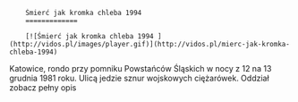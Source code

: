 
        Śmierć jak kromka chleba 1994 
        =============
        
        [![Śmierć jak kromka chleba 1994 ](http://vidos.pl/images/player.gif)](http://vidos.pl/mierc-jak-kromka-chleba-1994)
        
        
 Katowice, rondo przy pomniku Powstańców Śląskich w nocy z 12 na 13 grudnia 1981 roku. Ulicą jedzie sznur wojskowych ciężarówek. Oddział zobacz pełny opis
    